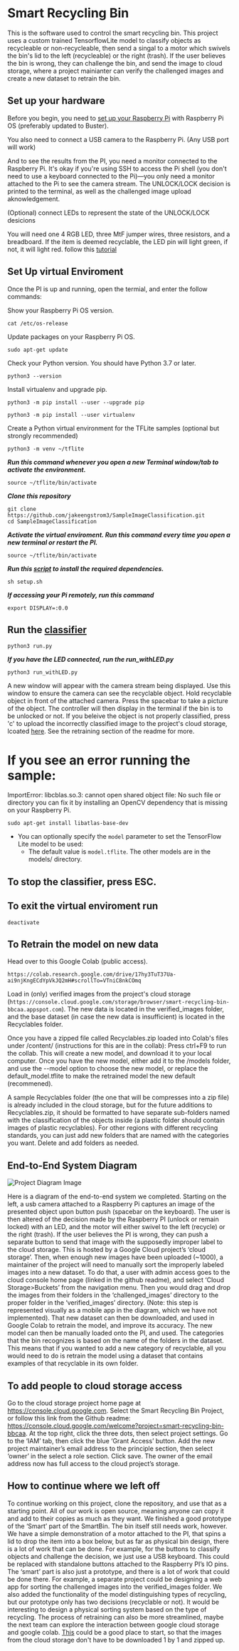 # Smart Recycling Bin

This is the software used to control the smart recycling bin. This project uses a custom trained TensorflowLite model to classify objects as recycleable or non-recycleable, then send a singal to a motor which swivels the bin's lid to the left (recycleable) or the right (trash). If the user believes the bin is wrong, they can challenge the bin, and send the image to cloud storage, where a project mainianter can verify the challenged images and create a new dataset to retrain the bin.

## Set up your hardware

Before you begin, you need to [set up your Raspberry Pi](https://projects.raspberrypi.org/en/projects/raspberry-pi-setting-up) with
Raspberry Pi OS (preferably updated to Buster).

You also need to connect a USB camera to the Raspberry Pi. (Any USB port will work)

And to see the results from the PI, you need a monitor connected
to the Raspberry Pi. It's okay if you're using SSH to access the Pi shell
(you don't need to use a keyboard connected to the Pi)—you only need a monitor
attached to the Pi to see the camera stream. The UNLOCK/LOCK decision is printed to
the terminal, as well as the challenged image upload aknowledgement.

(Optional) connect LEDs to represent the state of the UNLOCK/LOCK desicions

You will need one 4 RGB LED, three MtF jumper wires, three resistors, and a breadboard.
If the item is deemed recyclable, the LED pin will light green, if not, it will light red.
follow this [tutorial](https://www.youtube.com/watch?v=sCYMENrtjiI)

## Set Up virtual Enviroment

Once the PI is up and running, open the termial, and enter the follow commands:

Show your Raspberry Pi OS version.

```
cat /etc/os-release
```

Update packages on your Raspberry Pi OS.

```
sudo apt-get update
```

Check your Python version. You should have Python 3.7 or later.

```
python3 --version
```

Install virtualenv and upgrade pip.

```
python3 -m pip install --user --upgrade pip
```

```
python3 -m pip install --user virtualenv
```

Create a Python virtual environment for the TFLite samples (optional but strongly recommended)

```
python3 -m venv ~/tflite
```

***Run this command whenever you open a new Terminal window/tab to activate the environment.***

```
source ~/tflite/bin/activate
```

***Clone this repository***

```
git clone https://github.com/jakeengstrom3/SampleImageClassification.git
cd SampleImageClassification
```

***Activate the virtual enviroment. Run this command every time you open a new terminal or restart the PI.***

```
source ~/tflite/bin/activate
```

***Run this [script](https://github.com/jakeengstrom3/SampleImageClassification/blob/master/setup.sh) to install the required dependencies.***

```
sh setup.sh
```

***If accessing your Pi remotely, run this command***

```
export DISPLAY=:0.0
```

## Run the [classifier](https://github.com/jakeengstrom3/SampleImageClassification/blob/master/run.py)

```
python3 run.py
```

***If you have the LED connected, run the run_withLED.py***

```
python3 run_withLED.py
```

A new window will appear with the camera stream being displayed. Use this window to ensure the camera can see the recyclable object. Hold recyclable object in front of the attached camera. Press the spacebar to take a picture of the object. The controller will then display in the terminal if the bin is to be unlocked or not. If you beleive the object is not properly classified, press 'c' to upload the incorrectly classified image to the project's cloud storage, lcoated [here](https://console.cloud.google.com/storage/browser/smart-recycling-bin-bbcaa.appspot.com;tab=objects). See the retraining section of the readme for more.

# If you see an error running the sample:

ImportError: libcblas.so.3: cannot open shared object file: No such file or directory
you can fix it by installing an OpenCV dependency that is missing on your Raspberry Pi.

```
sudo apt-get install libatlas-base-dev
```

* You can optionally specify the `model` parameter to set the TensorFlow Lite
  model to be used:
  * The default value is `model.tflite`. The other models are in the models/ directory.

## To stop the classifier, press ESC.

## To exit the virtual enviroment run

```
deactivate
```

## To Retrain the model on new data

Head over to this Google Colab (public access).

```
https://colab.research.google.com/drive/17hy3TuT37Ua-ai9njKngECdYpVkJQ2mH#scrollTo=VTniC8nkCOmq
```

Load in (only) verified images from the project's cloud storage (`https://console.cloud.google.com/storage/browser/smart-recycling-bin-bbcaa.appspot.com`). The new data is located in the verified_images folder, and the base dataset (in case the new data is insufficient) is located in the Recyclables folder.

Once you have a zipped file called Recyclables.zip loaded into Colab's files under /content/ (instructions for this are in the collab):
Press ctrl+F9 to run the collab. This will create a new model, and download it to your local computer.
Once you have the new model, either add it to the /models folder, and use the --model option to choose the new model, or replace the default_model.tflite to make the retrained model the new default (recommened).

A sample Recyclables folder (the one that will be compresses into a zip file) is already included in the cloud storage, but for the future additions to Recyclables.zip, it should be formatted to have separate sub-folders named with the classification of the objects inside (a plastic folder should contain images of plastic recyclables). For other regions with different recycling standards, you can just add new folders that are named with the categories you want. Delete and add folders as needed. 

## End-to-End System Diagram

![Project Diagram Image](https://github.com/jakeengstrom3/SmartBin/blob/master/Project_Diagram.png?raw=true)

Here is a diagram of the end-to-end system we completed. Starting on the left, a usb camera attached to a Raspberry Pi captures an image of the presented object upon button push (spacebar on the keyboard). The user is then altered of the decision made by the Raspberry PI (unlock or remain locked) with an LED, and the motor will either swivel to the left (recycle) or the right (trash).
If the user believes the PI is wrong, they can push a separate button to send that image with the supposedly improper label to the cloud storage. This is hosted by a Google Cloud project’s ‘cloud storage’. Then, when enough new images have been uploaded (~1000), a maintainer of the project will need to manually sort the improperly labeled images into a new dataset.
To do that, a user with admin access goes to the cloud console home page (linked in the github readme), and select ‘Cloud Storage>Buckets’ from the navigation menu. Then you would drag and drop the images from their folders in the ‘challenged_images’ directory to the proper folder in the ‘verified_images’ directory. (Note: this step is represented visually as a mobile app in the diagram, which we have not implemented).
That new dataset can then be downloaded, and used in Google Colab to retrain the model, and improve its accuracy. The new model can then be manually loaded onto the PI, and used. The categories that the bin recognizes is based on the name of the folders in the dataset. This means that if you wanted to add a new category of recyclable, all you would need to do is retrain the model using a dataset that contains examples of that recyclable in its own folder.

## To add people to cloud storage access

Go to the cloud storage project home page at https://console.cloud.google.com. Select the Smart Recycling Bin Project, or follow this link from the Github readme: https://console.cloud.google.com/welcome?project=smart-recycling-bin-bbcaa. At the top right, click the three dots, then select project settings. Go to the ‘IAM’ tab, then click the blue ‘Grant Access’ button. Add the new project maintainer’s email address to the principle section, then select ‘owner’ in the select a role section. Click save. The owner of the email address now has full access to the cloud project’s storage.

## How to continue where we left off

To continue working on this project, clone the repository, and use that as a starting point. All of our work is open source, meaning anyone can copy it and add to their copies as much as they want.
We finished a good prototype of the ‘Smart’ part of the SmartBin. The bin itself still needs work, however. We have a simple demonstration of a motor attached to the PI, that spins a lid to drop the item into a box below, but as far as physical bin design, there is a lot of work that can be done. For example, for the buttons to classify objects and challenge the decision, we just use a USB keyboard. This could be replaced with standalone buttons attached to the Raspberry PI’s IO pins.
The ‘smart’ part is also just a prototype, and there is a lot of work that could be done there. For example, a separate project could be designing a web app for sorting the challenged images into the verified_images folder. We also added the functionality of the model distinguishing types of recycling, but our prototype only has two decisions (recyclable or not). It would be interesting to design a physical sorting system based on the type of recycling.
The process of retraining can also be more streamlined, maybe the next team can explore the interaction between google cloud storage and google colab. [This](https://www.maskaravivek.com/post/how-to-access-files-from-google-cloud-storage-in-colab-notebooks/) could be a good place to start, so that the images from the cloud storage don't have to be downloaded 1 by 1 and zipped up.
